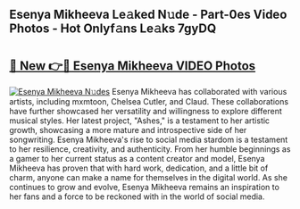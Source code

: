 ## Esenya Mikheevа Le𝚊ked N𝚞de - Part-0es Video Photos - Hot Onlyf𝚊ns Le𝚊ks 7gyDQ

# <h2><a href="http://ab32512.deff.icu/?id=Esenya+Mikheev%d0%b0">🔗 New 👉🔴 Esenya Mikheevа VIDEO Photos</a></h2>

[![Esenya Mikheevа N𝚞des](https://i.imgur.com/rIISA9y.gif)](http://ab32512.deff.icu/?id=Esenya+Mikheev%d0%b0)
Esenya Mikheevа has collaborated with various artists, including mxmtoon, Chelsea Cutler, and Claud. These collaborations have further showcased her versatility and willingness to explore different musical styles. Her latest project, "Ashes," is a testament to her artistic growth, showcasing a more mature and introspective side of her songwriting. Esenya Mikheevа's rise to social media stardom is a testament to her resilience, creativity, and authenticity. From her humble beginnings as a gamer to her current status as a content creator and model, Esenya Mikheevа has proven that with hard work, dedication, and a little bit of charm, anyone can make a name for themselves in the digital world. As she continues to grow and evolve, Esenya Mikheevа remains an inspiration to her fans and a force to be reckoned with in the world of social media.
